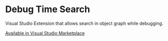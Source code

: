 # Debug Time Search
Visual Studio Extension that allows search in object graph while debugging.

[Available in Visual Studio Marketplace](https://marketplace.visualstudio.com/items?itemName=DenisPalnitsky.DebugTimeSearch)

